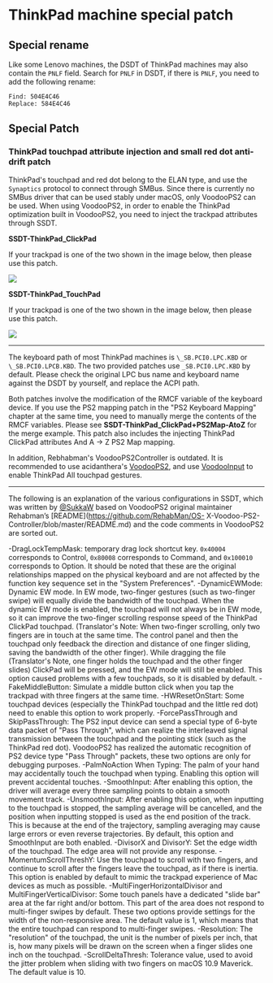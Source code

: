 # ThinkPad machine special patch

## Special rename

Like some Lenovo machines, the DSDT of ThinkPad machines may also contain the `PNLF` field. Search for `PNLF` in DSDT, if there is `PNLF`, you need to add the following rename:

```text
Find: 504E4C46
Replace: 584E4C46
```

## Special Patch

### ThinkPad touchpad attribute injection and small red dot anti-drift patch

ThinkPad's touchpad and red dot belong to the ELAN type, and use the `Synaptics` protocol to connect through SMBus. Since there is currently no SMBus driver that can be used stably under macOS, only VoodooPS2 can be used. When using VoodooPS2, in order to enable the ThinkPad optimization built in VoodooPS2, you need to inject the trackpad attributes through SSDT.

**SSDT-ThinkPad_ClickPad**

If your trackpad is one of the two shown in the image below, then please use this patch.

![](https://i.loli.net/2020/04/26/ceEyQfgikqzjapL.png)

**SSDT-ThinkPad_TouchPad**

If your trackpad is one of the two shown in the image below, then please use this patch.

![](https://i.loli.net/2020/04/26/FUxIp4nmAb2PSws.png)

----

The keyboard path of most ThinkPad machines is `\_SB.PCI0.LPC.KBD` or `\_SB.PCI0.LPCB.KBD`. The two provided patches use `_SB.PCI0.LPC.KBD` by default. Please check the original LPC bus name and keyboard name against the DSDT by yourself, and replace the ACPI path.

Both patches involve the modification of the RMCF variable of the keyboard device. If you use the PS2 mapping patch in the "PS2 Keyboard Mapping" chapter at the same time, you need to manually merge the contents of the RMCF variables. Please see **SSDT-ThinkPad_ClickPad+PS2Map-AtoZ** for the merge example. This patch also includes the injecting ThinkPad ClickPad attributes And A -> Z PS2 Map mapping.

In addition, Rebhabman's VoodooPS2Controller is outdated. It is recommended to use acidanthera's [VoodooPS2](https://github.com/acidanthera/VoodooPS2), and use [VoodooInput](https://github.com/acidanthera/VoodooInput) to enable ThinkPad All touchpad gestures.

----

The following is an explanation of the various configurations in SSDT, which was written by [@SukkaW](https://github.com/SukkaW) based on VoodooPS2 original maintainer Rehabman’s [README](https://github.com/RehabMan/OS- X-Voodoo-PS2-Controller/blob/master/README.md) and the code comments in VoodooPS2 are sorted out.

-DragLockTempMask: temporary drag lock shortcut key. `0x40004` corresponds to Control, `0x80008` corresponds to Command, and `0x100010` corresponds to Option. It should be noted that these are the original relationships mapped on the physical keyboard and are not affected by the function key sequence set in the "System Preferences".
-DynamicEWMode: Dynamic EW mode. In EW mode, two-finger gestures (such as two-finger swipe) will equally divide the bandwidth of the touchpad. When the dynamic EW mode is enabled, the touchpad will not always be in EW mode, so it can improve the two-finger scrolling response speed of the ThinkPad ClickPad touchpad. (Translator's Note: When two-finger scrolling, only two fingers are in touch at the same time. The control panel and then the touchpad only feedback the direction and distance of one finger sliding, saving the bandwidth of the other finger). While dragging the file (Translator's Note, one finger holds the touchpad and the other finger slides) ClickPad will be pressed, and the EW mode will still be enabled. This option caused problems with a few touchpads, so it is disabled by default.
-FakeMiddleButton: Simulate a middle button click when you tap the trackpad with three fingers at the same time.
-HWResetOnStart: Some touchpad devices (especially the ThinkPad touchpad and the little red dot) need to enable this option to work properly.
-ForcePassThrough and SkipPassThrough: The PS2 input device can send a special type of 6-byte data packet of "Pass Through", which can realize the interleaved signal transmission between the touchpad and the pointing stick (such as the ThinkPad red dot). VoodooPS2 has realized the automatic recognition of PS2 device type "Pass Through" packets, these two options are only for debugging purposes.
-PalmNoAction When Typing: The palm of your hand may accidentally touch the touchpad when typing. Enabling this option will prevent accidental touches.
-SmoothInput: After enabling this option, the driver will average every three sampling points to obtain a smooth movement track.
-UnsmoothInput: After enabling this option, when inputting to the touchpad is stopped, the sampling average will be cancelled, and the position when inputting stopped is used as the end position of the track. This is because at the end of the trajectory, sampling averaging may cause large errors or even reverse trajectories. By default, this option and SmoothInput are both enabled.
-DivisorX and DivisorY: Set the edge width of the touchpad. The edge area will not provide any response.
-MomentumScrollThreshY: Use the touchpad to scroll with two fingers, and continue to scroll after the fingers leave the touchpad, as if there is inertia. This option is enabled by default to mimic the trackpad experience of Mac devices as much as possible.
-MultiFingerHorizontalDivisor and MultiFingerVerticalDivisor: Some touch panels have a dedicated "slide bar" area at the far right and/or bottom. This part of the area does not respond to multi-finger swipes by default. These two options provide settings for the width of the non-responsive area. The default value is 1, which means that the entire touchpad can respond to multi-finger swipes.
-Resolution: The "resolution" of the touchpad, the unit is the number of pixels per inch, that is, how many pixels will be drawn on the screen when a finger slides one inch on the touchpad.
-ScrollDeltaThresh: Tolerance value, used to avoid the jitter problem when sliding with two fingers on macOS 10.9 Maverick. The default value is 10.
